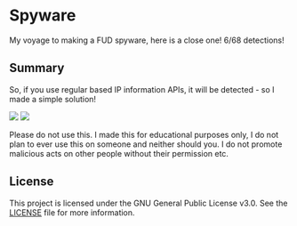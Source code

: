 # Spyware
My voyage to making a FUD spyware, here is a close one! 6/68 detections!

## Summary
So, if you use regular based IP information APIs, it will be detected - so I made a simple solution!

![](https://media.discordapp.net/attachments/1008771976183156757/1026183887342289006/image.png)
![](https://media.discordapp.net/attachments/1008771976183156757/1026184362460450967/image1.png)

Please do not use this. I made this for educational purposes only, I do not plan to ever use this on someone and neither should you. I do not promote malicious acts on other people without their permission etc.

## License
This project is licensed under the GNU General Public License v3.0. See the [LICENSE](https://github.com/Muurz/Spyware/blob/main/LICENSE) file for more information.
